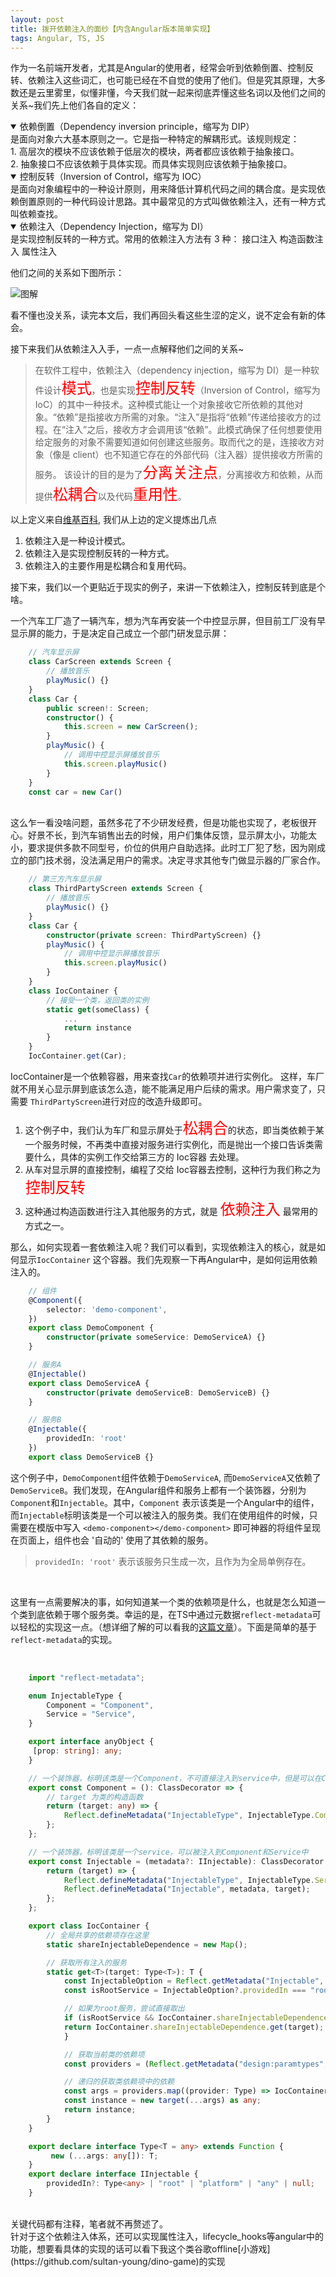 ```yaml
---
layout: post
title: 拨开依赖注入的面纱【内含Angular版本简单实现】
tags: Angular, TS, JS
---
```



作为一名前端开发者，尤其是Angular的使用者，经常会听到依赖倒置、控制反转、依赖注入这些词汇，也可能已经在不自觉的使用了他们。但是究其原理，大多数还是云里雾里，似懂非懂，今天我们就一起来彻底弄懂这些名词以及他们之间的关系~我们先上他们各自的定义：

 <details open> <summary>依赖倒置（Dependency inversion principle，缩写为 DIP）</summary>
    <div>
    是面向对象六大基本原则之一。它是指一种特定的解耦形式。该规则规定：<br/>
    1. 高层次的模块不应该依赖于低层次的模块，两者都应该依赖于抽象接口。<br/>
    2. 抽象接口不应该依赖于具体实现。而具体实现则应该依赖于抽象接口。<br/></div>
</details>
 <details open> <summary>控制反转（Inversion of Control，缩写为 IOC）</summary>
    <div>
    是面向对象编程中的一种设计原则，用来降低计算机代码之间的耦合度。是实现依赖倒置原则的一种代码设计思路。其中最常见的方式叫做依赖注入，还有一种方式叫依赖查找。
    </div>
</details>
 <details open> <summary>依赖注入（Dependency Injection，缩写为 DI）</summary>
    <div>
    是实现控制反转的一种方式。常用的依赖注入方法有 3 种：
        接口注入
        构造函数注入
        属性注入
    </div>
</details>

他们之间的关系如下图所示：

![图解](https://cdn.jsdelivr.net/gh/sultan-young/picture-bed/assets/20230217142313.png)

看不懂也没关系，读完本文后，我们再回头看这些生涩的定义，说不定会有新的体会。

接下来我们从依赖注入入手，一点一点解释他们之间的关系~


> 在软件工程中，依赖注入（dependency injection，缩写为 DI）是一种软件设计<font color='red' size=5>模式</font>，也是实现<font color='red' size=5>控制反转</font>（Inversion of Control，缩写为IoC）的其中一种技术。这种模式能让一个对象接收它所依赖的其他对象。“依赖”是指接收方所需的对象。“注入”是指将“依赖”传递给接收方的过程。在“注入”之后，接收方才会调用该“依赖”。此模式确保了任何想要使用给定服务的对象不需要知道如何创建这些服务。取而代之的是，连接收方对象（像是 client）也不知道它存在的外部代码（注入器）提供接收方所需的服务。 该设计的目的是为了<font color='red' size=5>分离关注点</font>，分离接收方和依赖，从而提供<font color='red' size=5>松耦合</font>以及代码<font color='red' size=5>重用性</font>。


以上定义来自[维基百科](https://zh.wikipedia.org/wiki/%E4%BE%9D%E8%B5%96%E6%B3%A8%E5%85%A5#cite_note-1), 我们从上边的定义提炼出几点
1. 依赖注入是一种设计模式。
2. 依赖注入是实现控制反转的一种方式。
3. 依赖注入的主要作用是松耦合和复用代码。


接下来，我们以一个更贴近于现实的例子，来讲一下依赖注入，控制反转到底是个啥。

一个汽车工厂造了一辆汽车，想为汽车再安装一个中控显示屏，但目前工厂没有早显示屏的能力，于是决定自己成立一个部门研发显示屏：
<br/>

```ts
    // 汽车显示屏
    class CarScreen extends Screen {
        // 播放音乐
        playMusic() {}
    }
    class Car {
        public screen!: Screen;
        constructor() {
            this.screen = new CarScreen();
        }
        playMusic() {
            // 调用中控显示屏播放音乐
            this.screen.playMusic()
        }
    }
    const car = new Car()
```
<br/>
这么乍一看没啥问题，虽然多花了不少研发经费，但是功能也实现了，老板很开心。好景不长，到汽车销售出去的时候，用户们集体反馈，显示屏太小，功能太小，要求提供多款不同型号，价位的供用户自助选择。此时工厂犯了愁，因为刚成立的部门技术弱，没法满足用户的需求。决定寻求其他专门做显示器的厂家合作。

```ts
    // 第三方汽车显示屏
    class ThirdPartyScreen extends Screen {
        // 播放音乐
        playMusic() {}
    }
    class Car {
        constructor(private screen: ThirdPartyScreen) {}
        playMusic() {
            // 调用中控显示屏播放音乐
            this.screen.playMusic()
        }
    }
    class IocContainer {
        // 接受一个类，返回类的实例
        static get(someClass) {
            ...
            return instance
        }
    }
    IocContainer.get(Car);
```
IocContainer是一个依赖容器，用来查找`Car`的依赖项并进行实例化。 这样，车厂就不用关心显示屏到底该怎么造，能不能满足用户后续的需求。用户需求变了，只需要 `ThirdPartyScreen`进行对应的改造升级即可。

1. 这个例子中，我们认为车厂和显示屏处于<font color='red' size=5>松耦合</font>的状态，即当类依赖于某一个服务时候，不再类中直接对服务进行实例化，而是抛出一个接口告诉类需要什么，具体的实例工作交给第三方的 Ioc容器 去处理。
2. 从车对显示屏的直接控制，编程了交给 Ioc容器去控制，这种行为我们称之为 <font color='red' size=5>控制反转</font>
3. 这种通过构造函数进行注入其他服务的方式，就是  <font color='red' size=5>依赖注入</font> 最常用的方式之一。


那么，如何实现着一套依赖注入呢？我们可以看到，实现依赖注入的核心，就是如何显示`IocContainer` 这个容器。我们先观察一下再Angular中，是如何运用依赖注入的。
```ts
    // 组件
    @Component({
        selector: 'demo-component',
    })
    export class DemoComponent {
        constructor(private someService: DemoServiceA) {}
    }

    // 服务A
    @Injectable()
    export class DemoServiceA {
        constructor(private demoServiceB: DemoServiceB) {}
    }

    // 服务B
    @Injectable({
        providedIn: 'root'
    })
    export class DemoServiceB {}
```
这个例子中，`DemoComponent`组件依赖于`DemoServiceA`, 而`DemoServiceA`又依赖了`DemoServiceB`。我们发现，在Angular组件和服务上都有一个装饰器，分别为`Component`和`Injectable`。其中，`Component` 表示该类是一个Angular中的组件，而`Injectable`标明该类是一个可以被注入的服务类。我们在使用组件的时候，只需要在模版中写入 `<demo-component></demo-component>` 即可神器的将组件呈现在页面上，组件也会 '自动的' 使用了其依赖的服务。

> `providedIn: 'root'` 表示该服务只生成一次，且作为为全局单例存在。
<br/>

这里有一点需要解决的事，如何知道某一个类的依赖项是什么，也就是怎么知道一个类到底依赖于哪个服务类。幸运的是，在TS中通过元数据`reflect-metadata`可以轻松的实现这一点。（想详细了解的可以看我的[这篇文章](https://sultan-young.github.io/%E5%89%8D%E7%AB%AF/ts/%E8%A3%85%E9%A5%B0%E5%99%A8/2022/05/09/TS%E8%A3%85%E9%A5%B0%E5%99%A8.html)）。下面是简单的基于`reflect-metadata`的实现。

<br/>

```ts
    import "reflect-metadata";

    enum InjectableType {
        Component = "Component",
        Service = "Service",
    }

    export interface anyObject {
     [prop: string]: any;
    }

    // 一个装饰器，标明该类是一个Component，不可直接注入到service中，但是可以在Component类中注入service
    export const Component = (): ClassDecorator => {
        // target 为类的构造函数
        return (target: any) => {
            Reflect.defineMetadata("InjectableType", InjectableType.Component, target);
        };
    };

    // 一个装饰器，标明该类是一个service，可以被注入到Component和Service中
    export const Injectable = (metadata?: IInjectable): ClassDecorator => {
        return (target) => {
            Reflect.defineMetadata("InjectableType", InjectableType.Service, target);
            Reflect.defineMetadata("Injectable", metadata, target);
        };
    };

    export class IocContainer {
        // 全局共享的依赖项存在这里
        static shareInjectableDependence = new Map();

        // 获取所有注入的服务
        static get<T>(target: Type<T>): T {
            const InjectableOption = Reflect.getMetadata("Injectable", target) as IInjectable;
            const isRootService = InjectableOption?.providedIn === "root";

            // 如果为root服务，尝试直接取出
            if (isRootService && IocContainer.shareInjectableDependence.get(target)) {
            return IocContainer.shareInjectableDependence.get(target);
            }

            // 获取当前类的依赖项
            const providers = (Reflect.getMetadata("design:paramtypes", target) as Type[]) || [];

            // 递归的获取类依赖项中的依赖
            const args = providers.map((provider: Type) => IocContainer.get(provider));
            const instance = new target(...args) as any;
            return instance;
        }
    }

    export declare interface Type<T = any> extends Function {
         new (...args: any[]): T;
    }
    export declare interface IInjectable {
        providedIn?: Type<any> | "root" | "platform" | "any" | null;
    }
```
<br/>
关键代码都有注释，笔者就不再赘述了。
<br/>
针对于这个依赖注入体系，还可以实现属性注入，lifecycle_hooks等angular中的功能，想要看具体的实现的话可以看下我这个类谷歌offline[小游戏](https://github.com/sultan-young/dino-game)的实现